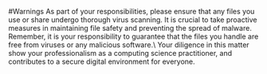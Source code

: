 #Warnings
As part of your responsibilities, please ensure that any files you use or share undergo thorough virus scanning. It is crucial to take proactive measures in maintaining file safety and preventing the spread of malware.\
Remember, it is your responsibility to guarantee that the files you handle are free from viruses or any malicious software.\ Your diligence in this matter show your professionalism as a computing science practitioner, and contributes to a secure digital environment for everyone.
